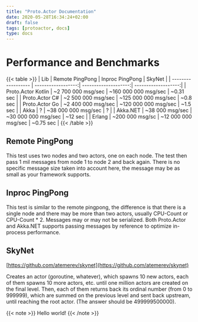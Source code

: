 ```yaml
---
title: "Proto.Actor Documentation"
date: 2020-05-28T16:34:24+02:00
draft: false
tags: [protoactor, docs]
type: docs
---
```


# Performance and Benchmarks

{{< table >}} 
| Lib                | Remote PingPong    | Inproc PingPong      | SkyNet              |
| ------------------ | ------------------:| --------------------:| -------------------:|
| Proto.Actor Kotlin | ~2 700 000 msg/sec | ~160 000 000 msg/sec | ~0.31 sec           |
| Proto.Actor C#     | ~2 500 000 msg/sec | ~125 000 000 msg/sec | ~0.8 sec            |
| Proto.Actor Go     | ~2 400 000 msg/sec | ~120 000 000 msg/sec | ~1.5 sec            |
| Akka               | ?                  | ~38 000 000 msg/sec  | ?                   |
| Akka.NET           | ~38 000 msg/sec    | ~30 000 000 msg/sec  | ~12 sec             |
| Erlang             | ~200 000 msg/sc    | ~12 000 000 msg/sec  | ~0.75 sec           | 
{{< /table >}}

## Remote PingPong

This test uses two nodes and two actors, one on each node.
The test then pass 1 mil messages from node 1 to node 2 and back again.
There is no specific message size taken into account here, the message may be as small as
your framework supports.

## Inproc PingPong

This test is similar to the remote pingpong, the difference is that there is a single node and
there may be more than two actors, usually CPU-Count or CPU-Count * 2.
Messages may or may not be serialized. Both Proto.Actor and Akka.NET supports passing messages by reference
to optimize in-process performance.

## SkyNet

[https://github.com/atemerev/skynet](https://github.com/atemerev/skynet)

Creates an actor (goroutine, whatever), which spawns 10 new actors, each of them spawns 10 more actors, etc. until one million actors are created on the final level. Then, each of them returns back its ordinal number (from 0 to 999999), which are summed on the previous level and sent back upstream, until reaching the root actor. (The answer should be 499999500000).

{{< note >}} 
Hello world!
{{< /note >}} 
